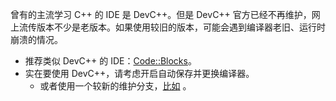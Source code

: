 曾有的主流学习 C++ 的 IDE 是 DevC++。但是 DevC++ 官方已经不再维护，网上流传版本不少是老版本。如果使用较旧的版本，可能会遇到编译器老旧、运行时崩溃的情况。

* 推荐类似 DevC++ 的 IDE：[Code::Blocks](https://www.codeblocks.org/downloads/binaries/)。
* 实在要使用 DevC++，请考虑开启自动保存并更换编译器。
    * 或者使用一个较新的维护分支，[比如](https://github.com/Embarcadero/Dev-Cpp/releases) 。